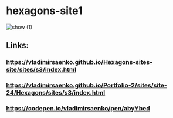 # hexagons-site1

![show (1)](https://user-images.githubusercontent.com/56477695/141658055-70ec58bc-2614-4dd3-8120-a9f1aeefd5c3.png)
 
## Links:

### https://vladimirsaenko.github.io/Hexagons-sites-site/sites/s3/index.html  

### https://vladimirsaenko.github.io/Portfolio-2/sites/site-24/Hexagons/sites/s3/index.html

### https://codepen.io/vladimirsaenko/pen/abyYbed
